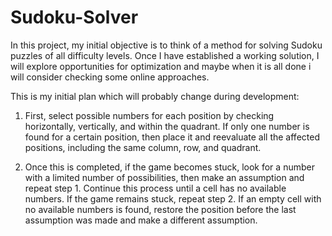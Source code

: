 # Sudoku-Solver
In this project, my initial objective is to think of a method for solving Sudoku puzzles of all difficulty levels. Once I have established a working solution, I will explore opportunities for optimization and maybe when it is all done i will consider checking some online approaches. 
   
This is my initial plan which will probably change during development: 
 
1) First, select possible numbers for each position by checking horizontally, vertically, and within the quadrant. If only one number is found for a certain position, then place it and reevaluate all the affected positions, including the same column, row, and quadrant.

2) Once this is completed, if the game becomes stuck, look for a number with a limited number of possibilities, then make an assumption and repeat step 1. Continue this process until a cell has no available numbers. If the game remains stuck, repeat step 2. If an empty cell with no available numbers is found, restore the position before the last assumption was made and make a different assumption.
